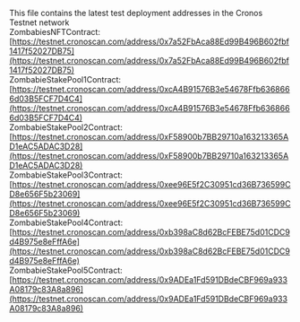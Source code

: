 This file contains the latest test deployment addresses in the Cronos Testnet network<br/>ZombabiesNFTContract: [https://testnet.cronoscan.com/address/0x7a52FbAca88Ed99B496B602fbf1417f52027DB75](https://testnet.cronoscan.com/address/0x7a52FbAca88Ed99B496B602fbf1417f52027DB75)<br/>ZombabieStakePool1Contract: [https://testnet.cronoscan.com/address/0xcA4B91576B3e54678Ffb6368666d03B5FCF7D4C4](https://testnet.cronoscan.com/address/0xcA4B91576B3e54678Ffb6368666d03B5FCF7D4C4)<br/>ZombabieStakePool2Contract: [https://testnet.cronoscan.com/address/0xF58900b7BB29710a163213365AD1eAC5ADAC3D28](https://testnet.cronoscan.com/address/0xF58900b7BB29710a163213365AD1eAC5ADAC3D28)<br/>ZombabieStakePool3Contract: [https://testnet.cronoscan.com/address/0xee96E5f2C30951cd36B736599CD8e656F5b23069](https://testnet.cronoscan.com/address/0xee96E5f2C30951cd36B736599CD8e656F5b23069)<br/>ZombabieStakePool4Contract: [https://testnet.cronoscan.com/address/0xb398aC8d62BcFEBE75d01CDC9d4B975e8eFffA6e](https://testnet.cronoscan.com/address/0xb398aC8d62BcFEBE75d01CDC9d4B975e8eFffA6e)<br/>ZombabieStakePool5Contract: [https://testnet.cronoscan.com/address/0x9ADEa1Fd591DBdeCBF969a933A08179c83A8a896](https://testnet.cronoscan.com/address/0x9ADEa1Fd591DBdeCBF969a933A08179c83A8a896)<br/>